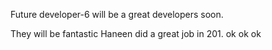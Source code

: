 Future developer-6 will be a great developers soon.

They will be fantastic
Haneen did a great job in 201. 
ok ok ok
